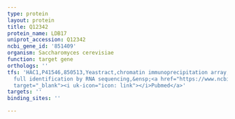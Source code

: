```yaml
---
type: protein
layout: protein
title: Q12342
protein_name: LDB17
uniprot_accession: Q12342
ncbi_gene_id: '851409'
organism: Saccharomyces cerevisiae
function: target gene
orthologs: ''
tfs: 'HAC1,P41546,850513,Yeastract,chromatin immunoprecipitation array; footprinting;
  full identification by RNA sequencing,&ensp;<a href="https://www.ncbi.nlm.nih.gov/pubmed/?term=15343339%5Buid%5D+OR+30016623%5Buid%5D+OR+24170807%5Buid%5D"
  target="_blank"><i uk-icon="icon: link"></i>Pubmed</a>'
targets: ''
binding_sites: ''

---
```

